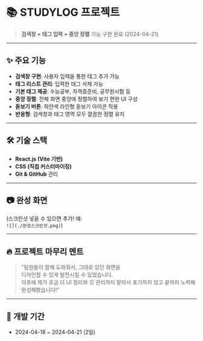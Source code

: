 # 📚 STUDYLOG 프로젝트

> **검색창 + 태그 입력 + 중앙 정렬** 기능 구현 완료 (2024-04-21)

---

## ✨ 주요 기능

- **검색창 구현**: 사용자 입력을 통한 태그 추가 가능
- **태그 리스트 관리**: 입력한 태그 삭제 가능
- **기본 태그 제공**: 수능공부, 자격증준비, 공무원시험 등
- **중앙 정렬**: 전체 화면 중앙에 정렬하여 보기 편한 UI 구성
- **돋보기 버튼**: 하얀색 라인형 돋보기 아이콘 적용
- **반응형**: 검색창과 태그 영역 모두 깔끔한 정렬 유지

---

## 🛠️ 기술 스택

- **React.js (Vite 기반)**
- **CSS (직접 커스터마이징)**
- **Git & GitHub** 관리

---

## 📷 완성 화면

(스크린샷 넣을 수 있으면 추가! 예:  
`![](./완성스크린샷.png)`)

---

## 🔥 프로젝트 마무리 멘트

> "팀원들이 함께 도와줘서, 그대로 있던 화면을  
> 디자인할 수 있게 발전시킬 수 있었습니다.  
> 이후에 제가 조금 더 UI 정리와 깃 관리까지 맡아서
> 포기하지 않고 끝까지 노력해 완성해봤습니다!"

---

## 📅 개발 기간

- 2024-04-18 ~ 2024-04-21 (2일)


